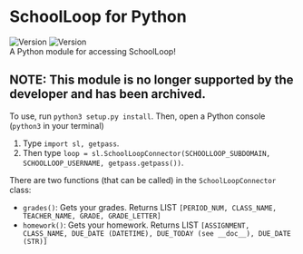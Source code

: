 # SchoolLoop for Python
![Version](https://img.shields.io/badge/version-1.0.1-green?style=for-the-badge)
![Version](https://img.shields.io/badge/language-python%203-green?style=for-the-badge)   
A Python module for accessing SchoolLoop!

## NOTE: This module is no longer supported by the developer and has been archived.

To use, run `python3 setup.py install`. 
Then, open a Python console (`python3` in your terminal)
1. Type `import sl, getpass`.
2. Then type `loop = sl.SchoolLoopConnector(SCHOOLLOOP_SUBDOMAIN, SCHOOLLOOP_USERNAME, getpass.getpass())`. 

There are two functions (that can be called) in the `SchoolLoopConnector` class:
* `grades()`: Gets your grades. Returns LIST `[PERIOD_NUM, CLASS_NAME, TEACHER_NAME, GRADE, GRADE_LETTER]`
* `homework()`: Gets your homework. Returns LIST `[ASSIGNMENT, CLASS_NAME, DUE_DATE (DATETIME), DUE_TODAY (see __doc__), DUE_DATE (STR)]`
